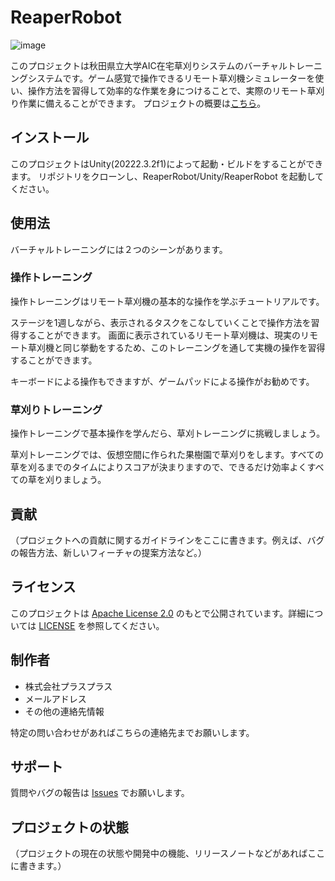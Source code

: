 # ReaperRobot

![image](https://github.com/AIC-APU/ReaperRobot/assets/126754093/8313d57e-265c-4d7d-8cdd-fc46b6d124a0)

このプロジェクトは秋田県立大学AIC在宅草刈りシステムのバーチャルトレーニングシステムです。ゲーム感覚で操作できるリモート草刈機シミュレーターを使い、操作方法を習得して効率的な作業を身につけることで、実際のリモート草刈り作業に備えることができます。
プロジェクトの概要は[こちら](https://akitapu_dev.plusplus.tokyo/)。


## インストール
このプロジェクトはUnity(20222.3.2f1)によって起動・ビルドをすることができます。
リポジトリをクローンし、ReaperRobot/Unity/ReaperRobot を起動してください。

## 使用法
バーチャルトレーニングには２つのシーンがあります。

### 操作トレーニング
操作トレーニングはリモート草刈機の基本的な操作を学ぶチュートリアルです。

ステージを1週しながら、表示されるタスクをこなしていくことで操作方法を習得することができます。
画面に表示されているリモート草刈機は、現実のリモート草刈機と同じ挙動をするため、このトレーニングを通して実機の操作を習得することができます。

キーボードによる操作もできますが、ゲームパッドによる操作がお勧めです。


### 草刈りトレーニング
操作トレーニングで基本操作を学んだら、草刈トレーニングに挑戦しましょう。

草刈トレーニングでは、仮想空間に作られた果樹園で草刈りをします。すべての草を刈るまでのタイムによりスコアが決まりますので、できるだけ効率よくすべての草を刈りましょう。


## 貢献

（プロジェクトへの貢献に関するガイドラインをここに書きます。例えば、バグの報告方法、新しいフィーチャの提案方法など。）

## ライセンス

このプロジェクトは [Apache License 2.0](LICENSE) のもとで公開されています。詳細については [LICENSE](LICENSE) を参照してください。

## 制作者

- 株式会社プラスプラス
- メールアドレス
- その他の連絡先情報

特定の問い合わせがあればこちらの連絡先までお願いします。

## サポート

質問やバグの報告は [Issues](https://github.com/AIC-APU/ReaperRobot/issues) でお願いします。

## プロジェクトの状態

（プロジェクトの現在の状態や開発中の機能、リリースノートなどがあればここに書きます。）
